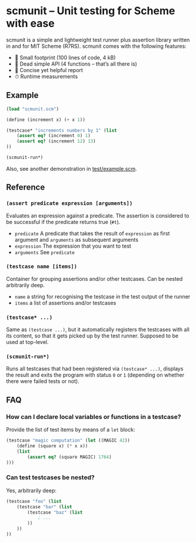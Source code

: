 # scmunit – Unit testing for Scheme with ease

scmunit is a simple and lightweight test runner plus assertion library written in and for MIT Scheme (R7RS). scmunit comes with the following features:

- 🚀 Small footprint (100 lines of code, 4 kB)
- 🐣 Dead simple API (4 functions – that’s all there is)
- 📝 Concise yet helpful report
- ⏱ Runtime measurements


## Example

```scheme
(load "scmunit.scm")

(define (increment x) (+ x 1))

(testcase* "increments numbers by 1" (list
    (assert eq? (increment 0) 1)
    (assert eq? (increment 12) 13)
))

(scmunit-run*)
```

Also, see another demonstration in [test/example.scm](example.scm).


## Reference

### `(assert predicate expression [arguments])`

Evaluates an expression against a predicate. The assertion is considered to be successful if the predicate returns true (`#t`).

- `predicate` A predicate that takes the result of `expression` as first argument and `arguments` as subsequent arguments
- `expression` The expression that you want to test
- `arguments` See `predicate`

### `(testcase name [items])`

Container for grouping assertions and/or other testcases. Can be nested arbitrarily deep.

- `name` a string for recognising the testcase in the test output of the runner
- `items` a list of assertions and/or testcases

### `(testcase* ...)`

Same as `(testcase ...)`, but it automatically registers the testcases with all its content, so that it gets picked up by the test runner. Supposed to be used at top-level.

### `(scmunit-run*)`

Runs all testcases that had been registered via `(testcase* ...)`, displays the result and exits the program with status `0` or `1` (depending on whether there were failed tests or not).


## FAQ

### How can I declare local variables or functions in a testcase?

Provide the list of test items by means of a `let` block:

```scheme
(testcase "magic computation" (let ((MAGIC 42))
    (define (square x) (* x x))
    (list
        (assert eq? (square MAGIC) 1764)
)))
```

### Can test testcases be nested?

Yes, arbitrarily deep:

```scheme
(testcase "foo" (list
    (testcase "bar" (list
        (testcase "baz" (list
            ; ...
        ))
    ))
))
```
